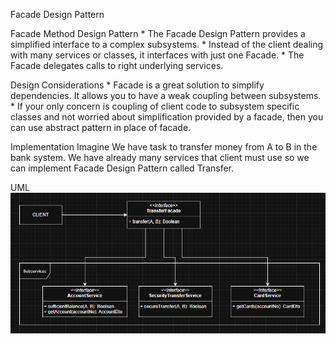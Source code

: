 Facade Design Pattern

Facade Method Design Pattern
    * The Facade Design Pattern provides a simplified interface to a complex subsystems.
    * Instead of the client dealing with many services or classes, it interfaces with just one Facade.
    * The Facade delegates calls to right underlying services.

 Design Considerations
    * Facade is a great solution to simplify dependencies. It allows you to have a weak coupling between subsystems.
    * If your only concern is coupling of client code to subsystem specific classes and not worried about simplification provided by a facade, then you can use abstract pattern in place of facade.


Implementation
   Imagine We have task to transfer money from A to B in the bank system. We have already many services that client must use so we can implement Facade Design Pattern called Transfer.

   UML
   ![alt text](image.png)

   